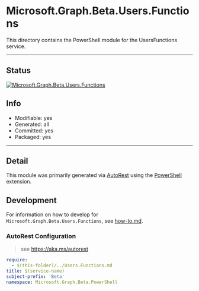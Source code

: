 <!-- region Generated -->
# Microsoft.Graph.Beta.Users.Functions
This directory contains the PowerShell module for the UsersFunctions service.

---
## Status
[![Microsoft.Graph.Beta.Users.Functions](https://img.shields.io/powershellgallery/v/Microsoft.Graph.Beta.Users.Functions.svg?style=flat-square&label=Microsoft.Graph.Beta.Users.Functions "Microsoft.Graph.Beta.Users.Functions")](https://www.powershellgallery.com/packages/Microsoft.Graph.Beta.Users.Functions/)

## Info
- Modifiable: yes
- Generated: all
- Committed: yes
- Packaged: yes

---
## Detail
This module was primarily generated via [AutoRest](https://github.com/Azure/autorest) using the [PowerShell](https://github.com/Azure/autorest.powershell) extension.

## Development
For information on how to develop for `Microsoft.Graph.Beta.Users.Functions`, see [how-to.md](how-to.md).
<!-- endregion -->

### AutoRest Configuration

> see https://aka.ms/autorest

``` yaml
require:
  - $(this-folder)/../Users.Functions.md
title: $(service-name)
subject-prefix: 'Beta'
namespace: Microsoft.Graph.Beta.PowerShell
```
